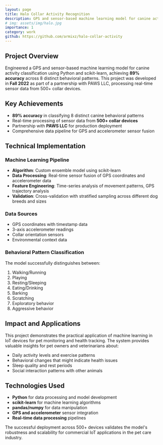 ```yaml
---
layout: page
title: Halo Collar Activity Recognition
description: GPS and sensor-based machine learning model for canine activity classification
# img: assets/img/halo.jpg
importance: 1
category: work
github: https://github.com/armixz/halo-collar-activity
---
```


## Project Overview

Engineered a GPS and sensor-based machine learning model for canine activity classification using Python and scikit-learn, achieving **89% accuracy** across 8 distinct behavioral patterns. This project was developed in **Fall 2022** as part of a partnership with PAWS LLC, processing real-time sensor data from 500+ collar devices.

## Key Achievements

- **89% accuracy** in classifying 8 distinct canine behavioral patterns
- Real-time processing of sensor data from **500+ collar devices**
- Partnership with **PAWS LLC** for production deployment
- Comprehensive data pipeline for GPS and accelerometer sensor fusion

## Technical Implementation

### Machine Learning Pipeline
- **Algorithm**: Custom ensemble model using scikit-learn
- **Data Processing**: Real-time sensor fusion of GPS coordinates and accelerometer data
- **Feature Engineering**: Time-series analysis of movement patterns, GPS trajectory analysis
- **Validation**: Cross-validation with stratified sampling across different dog breeds and sizes

### Data Sources
- GPS coordinates with timestamp data
- 3-axis accelerometer readings
- Collar orientation sensors
- Environmental context data

### Behavioral Pattern Classification
The model successfully distinguishes between:
1. Walking/Running
2. Playing
3. Resting/Sleeping
4. Eating/Drinking
5. Barking
6. Scratching
7. Exploratory behavior
8. Aggressive behavior

## Impact and Applications

This project demonstrates the practical application of machine learning in IoT devices for pet monitoring and health tracking. The system provides valuable insights for pet owners and veterinarians about:

- Daily activity levels and exercise patterns
- Behavioral changes that might indicate health issues
- Sleep quality and rest periods
- Social interaction patterns with other animals

## Technologies Used

- **Python** for data processing and model development
- **scikit-learn** for machine learning algorithms
- **pandas/numpy** for data manipulation
- **GPS and accelerometer** sensor integration
- **Real-time data processing** pipelines

The successful deployment across 500+ devices validates the model's robustness and scalability for commercial IoT applications in the pet care industry.
